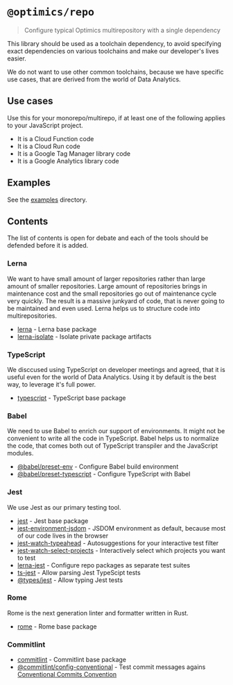 # `@optimics/repo`

> Configure typical Optimics multirepository with a single dependency

This library should be used as a toolchain dependency, to avoid specifying
exact dependencies on various toolchains and make our developer's lives easier.

We do not want to use other common toolchains, because we have specific use
cases, that are derived from the world of Data Analytics.

## Use cases

Use this for your monorepo/multirepo, if at least one of the following applies
to your JavaScript project.

* It is a Cloud Function code
* It is a Cloud Run code
* It is a Google Tag Manager library code
* It is a Google Analytics library code

## Examples

See the [examples](./examples) directory.

## Contents

The list of contents is open for debate and each of the tools should be
defended before it is added.

### Lerna

We want to have small amount of larger repositories rather than large amount of
smaller repositories. Large amount of repositories brings in maintenance cost
and the small repositories go out of maintenance cycle very quickly. The result
is a massive junkyard of code, that is never going to be maintained and even
used.
Lerna helps us to structure code into multirepositories.
    
* [lerna](https://www.npmjs.com/package/lerna) - Lerna base package
* [lerna-isolate](https://www.npmjs.com/package/lerna-isolate) - Isolate private package artifacts

### TypeScript

We disccused using TypeScript on developer meetings and agreed, that it is
useful even for the world of Data Analytics. Using it by default is the best
way, to leverage it's full power.
    
* [typescript](https://www.npmjs.com/package/typescript) - TypeScript base package

### Babel

We need to use Babel to enrich our support of environments. It might not be
convenient to write all the code in TypeScript. Babel helps us to normalize the
code, that comes both out of TypeScript transpiler and the JavaScript modules.

* [@babel/preset-env](https://www.npmjs.com/package/@babel/preset-env) - Configure Babel build environment
* [@babel/preset-typescript](https://www.npmjs.com/package/@babel/preset-typescript) - Configure TypeScript with Babel

### Jest

We use Jest as our primary testing tool.

* [jest](https://www.npmjs.com/package/jest) - Jest base package
* [jest-environment-jsdom](https://www.npmjs.com/package/jest-environment-jsdom) - JSDOM environment as default, because most of our code lives in the browser
* [jest-watch-typeahead](https://www.npmjs.com/package/jest-watch-typeahead) - Autosuggestions for your interactive test filter
* [jest-watch-select-projects](https://www.npmjs.com/package/jest-watch-select-projects) - Interactively select which projects you want to test
* [lerna-jest](https://www.npmjs.com/package/lerna-jest) - Configure repo packages as separate test suites
* [ts-jest](https://www.npmjs.com/package/ts-jest) - Allow parsing Jest TypeScipt tests
* [@types/jest](https://www.npmjs.com/package/@types/jest) - Allow typing Jest tests

### Rome

Rome is the next generation linter and formatter written in Rust.

* [rome](https://www.npmjs.com/package/rome) - Rome base package

### Commitlint

* [commitlint](https://www.npmjs.com/package/commitlint) - Commitlint base package
* [@commitlint/config-conventional](https://www.npmjs.com/package/@commitlint/config-conventional) - Test commit messages agains [Conventional Commits Convention](https://conventionalcommits.org/)
